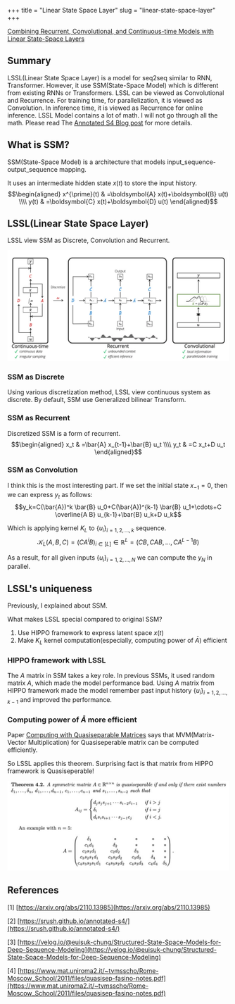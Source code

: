 +++
title = "Linear State Space Layer"
slug = "linear-state-space-layer"
+++

[Combining Recurrent, Convolutional, and Continuous-time Models with Linear State-Space Layers](https://arxiv.org/abs/2110.13985)

## Summary
LSSL(Linear State Space Layer) is a model for seq2seq similar to RNN, Transformer. However, it use SSM(State-Space Model) which is different from existing RNNs or Transformers.
LSSL can be viewed as Convolutional and Recurrence. For training time, for parallelization, it is viewed as Convolution. In inference time, it is viewed as Recurrence for online inference.
LSSL Model contains a lot of math. I will not go through all the math. Please read The [Annotated S4 Blog post](https://srush.github.io/annotated-s4/) for more details.

## What is SSM?
SSM(State-Space Model) is a architecture that models input_sequence-output_sequence mapping.

It uses an intermediate hidden state $x(t)$ to store the input history.
$$\begin{aligned}
x^{\prime}(t) & =\boldsymbol{A} x(t)+\boldsymbol{B} u(t) \\\\
y(t) & =\boldsymbol{C} x(t)+\boldsymbol{D} u(t)
\end{aligned}$$

## LSSL(Linear State Space Layer)
LSSL view SSM as Discrete, Convolution and Recurrent.

<img src="lssl.png" alt="LSSL">

### SSM as Discrete
Using various discretization method, LSSL view continuous system as discrete.
By default, SSM use Generalized bilinear Transform.

### SSM as Recurrent
Discretized SSM is a form of recurrent.
$$\begin{aligned}
x_t & =\bar{A} x_{t-1}+\bar{B} u_t \\\\
y_t & =C x_t+D u_t
\end{aligned}$$

### SSM as Convolution
I think this is the most interesting part.
If we set the initial state $x_{-1}=0$, then we can express $y_t$ as follows:
$$y_k=C(\bar{A})^k \bar{B} u_0+C(\bar{A})^{k-1} \bar{B} u_1+\cdots+C \overline{A B} u_{k-1}+\bar{B} u_k+D u_k$$

Which is applying kernel $K_L$ to $\{u_i\}_{i=1, 2, ..., k}$ sequence.
$$\mathcal{K}_L(A, B, C)=\left(C A^i B\right)_{i \in[L]} \in \mathbb{R}^L=\left(C B, C A B, \ldots, C A^{L-1} B\right)$$

As a result, for all given inputs $\{u_i\}_{i=1, 2, ..., N}$ we can compute the $y_N$ in parallel.

## LSSL's uniqueness
Previously, I explained about SSM.

What makes LSSL special compared to original SSM?
1. Use HIPPO framework to express latent space $x(t)$
2. Make $K_L$ kernel computation(especially, computing power of $\bar{A}$) efficient

### HIPPO framework with LSSL
The $A$ matrix in SSM takes a key role. In previous SSMs, it used random matrix $A$, which made the model performance bad.
Using $A$ matrix from HIPPO framework made the model remember past input history $\{u_i\}_{i=1, 2, ..., k-1}$ and improved the performance.

### Computing power of $\bar{A}$ more efficient

Paper [Computing with Quasiseparable Matrices](https://arxiv.org/abs/1602.01246) says that MVM(Matrix-Vector Multiplication) for Quasiseperable matrix can be computed efficiently.

So LSSL applies this theorem.
Surprising fact is that matrix  from HIPPO framework is Quasiseperable!

<img src="quasiseparable.png" alt="Definition of Quasiseparable matrix" >

## References
[1] [https://arxiv.org/abs/2110.13985](https://arxiv.org/abs/2110.13985)

[2] [https://srush.github.io/annotated-s4/](https://srush.github.io/annotated-s4/)

[3] [https://velog.io/@euisuk-chung/Structured-State-Space-Models-for-Deep-Sequence-Modeling](https://velog.io/@euisuk-chung/Structured-State-Space-Models-for-Deep-Sequence-Modeling)

[4] [https://www.mat.uniroma2.it/~tvmsscho/Rome-Moscow_School/2011/files/quasisep-fasino-notes.pdf](https://www.mat.uniroma2.it/~tvmsscho/Rome-Moscow_School/2011/files/quasisep-fasino-notes.pdf)
